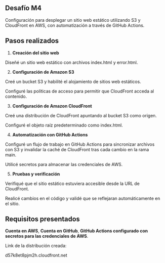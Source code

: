 ## Desafío M4

Configuración para desplegar un sitio web estático utilizando S3 y CloudFront en AWS, con automatización a través de GitHub Actions.

## Pasos realizados

1. **Creación del sitio web**

Diseñé un sitio web estático con archivos index.html y error.html.

2. **Configuración de Amazon S3**

Creé un bucket S3 y habilité el alojamiento de sitios web estáticos.

Configuré las políticas de acceso para permitir que CloudFront acceda al contenido.

3. **Configuración de Amazon CloudFront**

Creé una distribución de CloudFront apuntando al bucket S3 como origen.

Configuré el objeto raíz predeterminado como index.html.

4. **Automatización con GitHub Actions**

Configuré un flujo de trabajo en GitHub Actions para sincronizar archivos con S3 y invalidar la caché de CloudFront tras cada cambio en la rama main.

Utilicé secretos para almacenar las credenciales de AWS.

5. **Pruebas y verificación**

Verifiqué que el sitio estático estuviera accesible desde la URL de CloudFront.

Realicé cambios en el código y validé que se reflejaran automáticamente en el sitio.

## Requisitos presentados

**Cuenta en AWS**,
**Cuenta en GitHub**,
**GitHub Actions configurado con secretos para las credenciales de AWS**.

Link de la distribución creada:

d57k8et8pjm2h.cloudfront.net

